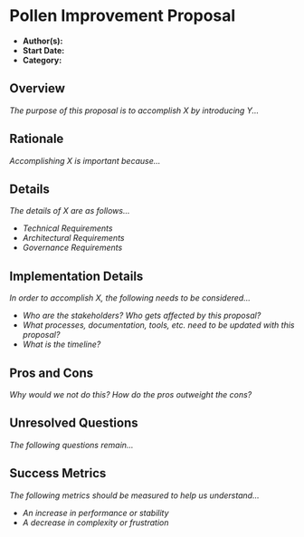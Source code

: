 # Pollen Improvement Proposal
- **Author(s):**
- **Start Date:**
- **Category:**

## Overview
*The purpose of this proposal is to accomplish X by introducing Y...* 

## Rationale
*Accomplishing X is important because...*

## Details
*The details of X are as follows...*

- *Technical Requirements*
- *Architectural Requirements*
- *Governance Requirements*

## Implementation Details
*In order to accomplish X, the following needs to be considered...*

- *Who are the stakeholders? Who gets affected by this proposal?*
- *What processes, documentation, tools, etc. need to be updated with this proposal?*
- *What is the timeline?*

## Pros and Cons
*Why would we not do this? How do the pros outweight the cons?*

## Unresolved Questions
*The following questions remain...*

## Success Metrics
*The following metrics should be measured to help us understand...*

- *An increase in performance or stability*
- *A decrease in complexity or frustration*
